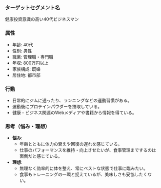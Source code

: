 ### ターゲットセグメント名
健康投資意識の高い40代ビジネスマン

### 属性
- 年齢: 40代
- 性別: 男性
- 職業: 管理職・専門職
- 年収: 800万円以上
- 家族構成: 既婚
- 居住地: 都市部

### 行動
- 日常的にジムに通ったり、ランニングなどの運動習慣がある。
- 運動後にプロテインパウダーを摂取している。
- 健康・ビジネス関連のWebメディアや書籍から情報を得ている。

### 思考（悩み・理想）
- **悩み**: 
  - 年齢とともに体力の衰えや回復の遅れを感じている。
  - 仕事のパフォーマンスを維持・向上させたいが、食事管理までするのは面倒だと感じている。
- **理想**: 
  - 無理なく効率的に体を整え、常にベストな状態で仕事に臨みたい。
  - 食事もトレーニングの一環と捉えているが、美味しさも妥協したくない。
